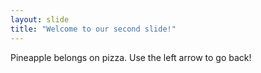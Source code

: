 ```yaml
---
layout: slide
title: "Welcome to our second slide!"
---
```

Pineapple belongs on pizza.
Use the left arrow to go back!
